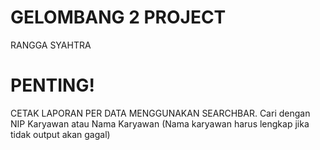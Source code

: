 # GELOMBANG 2 PROJECT
RANGGA SYAHTRA

# PENTING!
CETAK LAPORAN PER DATA MENGGUNAKAN SEARCHBAR.
Cari dengan NIP Karyawan atau Nama Karyawan (Nama karyawan harus lengkap jika tidak output akan gagal) 